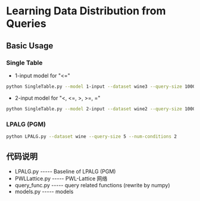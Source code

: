 # Learning Data Distribution from Queries

## Basic Usage

### Single Table

- 1-input model for "<="

```bash
python SingleTable.py --model 1-input --dataset wine3 --query-size 100000 --min-conditions 1 --max-conditions 3 --lattice-size 2
```

- 2-input model for "<, <=, >, >=, ="

```bash
python SingleTable.py --model 2-input --dataset wine2 --query-size 1000 --min-conditions 1 --max-conditions 2 --lattice-size 2
```

### LPALG (PGM)
```bash
python LPALG.py --dataset wine --query-size 5 --num-conditions 2
```

## 代码说明

- LPALG.py          ----- Baseline of LPALG (PGM)
- PWLLattice.py     ----- PWL-Lattice 网络
- query_func.py     ----- query related functions (rewrite by numpy)
- models.py         ----- models
